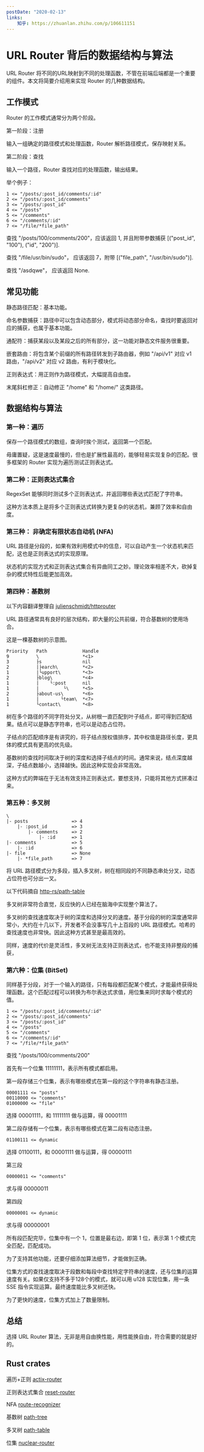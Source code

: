 ```yaml
---
postDate: "2020-02-13"
links:
    知乎: https://zhuanlan.zhihu.com/p/106611151
---
```


# URL Router 背后的数据结构与算法

URL Router 将不同的URL映射到不同的处理函数，不管在前端后端都是一个重要的组件。本文将简要介绍用来实现 Router 的几种数据结构。

## 工作模式

Router 的工作模式通常分为两个阶段。

第一阶段：注册

输入一组确定的路径模式和处理函数，Router 解析路径模式，保存映射关系。

第二阶段：查找

输入一个路径，Router 查找对应的处理函数，输出结果。

举个例子：

```
1 <= "/posts/:post_id/comments/:id"
2 <= "/posts/:post_id/comments"    
3 <= "/posts/:post_id"             
4 <= "/posts"                      
5 <= "/comments"                   
6 <= "/comments/:id"               
7 <= "/file/*file_path"
```

查找 "/posts/100/comments/200"，应该返回 1, 并且附带参数捕获 [("post_id", "100"), ("id", "200")].

查找 "/file/usr/bin/sudo"， 应该返回 7，附带 [("file_path", "/usr/bin/sudo")].

查找 "/asdqwe"， 应该返回 None.

## 常见功能

静态路径匹配：基本功能。

命名参数捕获：路径中可以包含动态部分，模式将动态部分命名，查找时要返回对应的捕获，也属于基本功能。

通配符：捕获某段以及某段之后的所有部分，这一功能对静态文件服务很重要。

嵌套路由：将包含某个前缀的所有路径转发到子路由器，例如 "/api/v1" 对应 v1 路由，"/api/v2" 对应 v2 路由，有利于模块化。

正则表达式：用正则作为路径模式，大幅提高自由度。

末尾斜杠修正：自动修正 "/home" 和 "/home/" 这类路径。

## 数据结构与算法

### 第一种：遍历

保存一个路径模式的数组，查询时挨个测试，返回第一个匹配。

毋庸置疑，这是速度最慢的，但也是扩展性最高的，能够轻易实现复杂的匹配。很多框架的 Router 实现为遍历测试正则表达式。

### 第二种：正则表达式集合

RegexSet 能够同时测试多个正则表达式，并返回哪些表达式匹配了字符串。

这种方法本质上是将多个正则表达式转换为更复杂的状态机，兼顾了效率和自由度。

### 第三种： 非确定有限状态自动机 (NFA)

URL 路径是分段的，如果有效利用模式中的信息，可以自动产生一个状态机来匹配，这也是正则表达式的实现原理。

状态机的实现方式和正则表达式集合有异曲同工之妙。理论效率相差不大，砍掉复杂的模式特性后能更加高效。

### 第四种：基数树

以下内容翻译整理自 [julienschmidt/httprouter](https://github.com/julienschmidt/httprouter)

URL 路径通常具有良好的层次结构，即大量的公共前缀，符合基数树的使用场合。

这是一棵基数树的示意图。

```
Priority   Path             Handle
9          \                *<1>
3          ├s               nil
2          |├earch\         *<2>
1          |└upport\        *<3>
2          ├blog\           *<4>
1          |    └:post      nil
1          |         └\     *<5>
2          ├about-us\       *<6>
1          |        └team\  *<7>
1          └contact\        *<8>
```

树在多个路径的不同字符处分叉，从树根一直匹配到叶子结点，即可得到匹配结果。结点可以是静态字符串，也可以是动态占位符。

子结点的匹配顺序是有讲究的，将子结点按权值排序，其中权值是路径长度，更具体的模式具有更高的优先级。

基数树的查找时间取决于树的深度和选择子结点的时间。通常来说，结点深度越深，子结点数越小，选择越快。因此这种实现会非常高效。

这种方式的弊端在于无法有效支持正则表达式，要想支持，只能将其他方式拼凑过来。

### 第五种：多叉树

```
\
|- posts                => 4
    |- :post_id         => 3
        |- comments     => 2
            |- :id      => 1
|- comments             => 5
    |- :id              => 6
|- file                 => None
    |- *file_path       => 7
```

将 URL 路径模式分为多段，插入多叉树，树在相同段的不同静态串处分叉，动态占位符也可分出一叉。

以下代码摘自 [http-rs/path-table](https://github.com/http-rs/path-table/blob/master/src/lib.rs)

多叉树非常符合直觉，反应快的人已经在脑海中实现整个算法了。

多叉树的查找速度取决于树的深度和选择分叉的速度。基于分段的树的深度通常非常小，大约在十几以下，开发者不会没事写几十上百段的 URL 路径模式。哈希的查找速度也非常快。因此这种方式甚至是最高效的。

同样，速度的代价是灵活性，多叉树无法支持正则表达式，也不能支持非整段的捕获，

### 第六种：位集 (BitSet)

同样基于分段，对于一个输入的路径，只有每段都匹配某个模式，才能最终获得处理函数。这个匹配过程可以转换为布尔表达式求值，用位集来同时求每个模式的值。

```
1 <= "/posts/:post_id/comments/:id"
2 <= "/posts/:post_id/comments"    
3 <= "/posts/:post_id"             
4 <= "/posts"                      
5 <= "/comments"                   
6 <= "/comments/:id"               
7 <= "/file/*file_path"
```

查找 "/posts/100/comments/200"

首先有一个位集 11111111，表示所有模式都启用。

第一段存储三个位集，表示有哪些模式在第一段的这个字符串有静态注册。

```
00001111 <= "posts"       
00110000 <= "comments"
01000000 <= "file"
```

选择 00001111，和 11111111 做与运算，得 00001111

第二段存储有一个位集，表示有哪些模式在第二段有动态注册。

```
01100111 <= dynamic
```

选择 01100111，和 00001111 做与运算，得 00000111

第三段

```
00000011 <= "comments"
```

求与得 00000011

第四段

```
00000001 <= dynamic
```

求与得 00000001

所有段匹配完毕，位集中有一个 1，位置是最右边，即第 1 位，表示第 1 个模式完全匹配，匹配成功。

为了支持其他功能，还要仔细添加算法细节，才能做到正确。

位集方式的查找速度取决于段数和每段中查找特定字符串的速度，还与位集的运算速度有关。如果仅支持不多于128个的模式，就可以用 u128 实现位集，用一条 SSE 指令实现运算。最终速度能比多叉树还快。

为了更快的速度，位集方式加上了数量限制。

## 总结

选择 URL Router 算法，无非是用自由换性能，用性能换自由，符合需要的就是好的。

## Rust crates

遍历+正则 [actix-router](https://crates.io/crates/actix-router)

正则表达式集合 [reset-router](https://crates.io/crates/reset-router)

NFA [route-recognizer](https://crates.io/crates/route-recognizer)

基数树 [path-tree](https://crates.io/crates/path-tree)

多叉树 [path-table](https://crates.io/crates/path-table)

位集 [nuclear-router](https://github.com/Nugine/nuclear-router)
